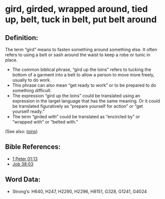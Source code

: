 # gird, girded, wrapped around, tied up, belt, tuck in belt, put belt around

## Definition:

The term “gird” means to fasten something around something else. It often refers to using a belt or sash around the waist to keep a robe or tunic in place.

* The common biblical phrase, “gird up the loins” refers to tucking the bottom of a garment into a belt to allow a person to move more freely, usually to do work.
* This phrase can also mean “get ready to work” or to be prepared to do something difficult.
* The expression “gird up the loins” could be translated using an expression in the target language that has the same meaning. Or it could be translated figuratively as “prepare yourself for action” or “get yourself ready.”
* The term “girded with” could be translated as “encircled by” or “wrapped with” or “belted with.”

(See also: [loins](../other/loins.md))

## Bible References:

* [1 Peter 01:13](rc://en/tn/help/1pe/01/13)
* [Job 38:03](rc://en/tn/help/job/38/03)

## Word Data:

* Strong’s: H640, H247, H2290, H2296, H8151, G328, G1241, G4024
